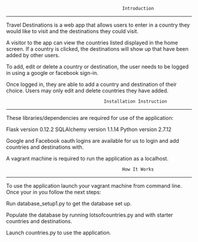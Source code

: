                                                 Introduction
_________________________________________________________________________________________________________________

Travel Destinations is a web app that allows users to enter in a country they would like to visit and the destinations they could visit.

A visitor to the app can view the countries listed displayed in the home screen. If a country is clicked, the destinations will show up that have been added by other users.

To add, edit or delete a country or destination, the user needs to be logged in using a google or facebook sign-in.

Once logged in, they are able to add a country and destination of their choice. Users may only edit and delete countries they have added.


                                         Installation Instruction
_________________________________________________________________________________________________________________
These libraries/dependencies are required for use of the application:

Flask version 0.12.2
SQLAlchemy version 1.1.14
Python version 2.7.12

Google and Facebook oauth logins are available for us to login and add countries and destinations with.

A vagrant machine is required to run the application as a localhost.


                                                How It Works
_________________________________________________________________________________________________________________
To use the application launch your vagrant machine from command line. Once your in you follow the next steps:

Run database_setup1.py to get the database set up.

Populate the database by running lotsofcountries.py and with starter countries and destinations.

Launch countries.py to use the application.

